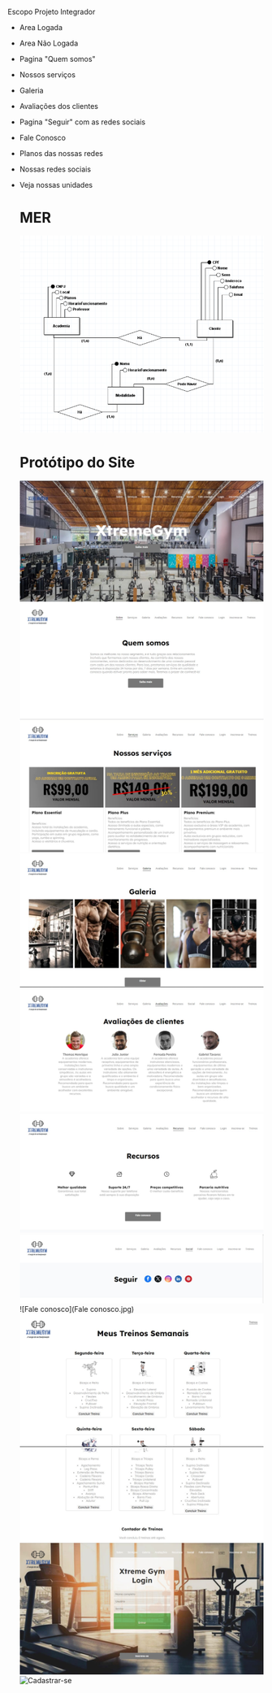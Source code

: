 Escopo Projeto Integrador

- Area Logada
- Area Não Logada
- Pagina "Quem somos"
- Nossos serviços
- Galeria
- Avaliações dos clientes
- Pagina "Seguir" com as redes sociais
- Fale Conosco
- Planos das nossas redes
- Nossas redes sociais
- Veja nossas unidades

  # MER
  ![Aqui está o Nosso Modelo Entidade Relacionamento](DiagramaDeUso.PNG)

  # Protótipo do Site

  ![Esta é a viewpoint de nosso site](inicio.jpg)
  ![Quem somos](Sobre.jpg)
  ![Serviços oferecidos pela academia](Serviços.jpg)
  ![Galeria de fotos da academia](Galeria.jpg)
  ![Area de Avaliação dos clientes](Avaliações.jpg)
  ![Recursos da academia](Recursos.jpg)
  ![Redes Sociais da academia](Social.jpg)
  ![Fale conosco](Fale conosco.jpg)
  ![Treinos](Treinos.1.jpg)
  ![Treinos](Treinos.2.jpg)
  ![Tela de Login](Login.jpg)
  ![Cadastrar-se](Cadastrar-se
  )

